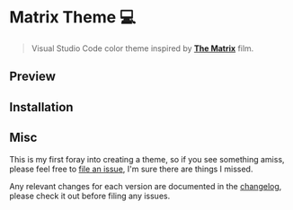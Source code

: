 # Matrix Theme :computer:

> Visual Studio Code color theme inspired by [**The Matrix**](https://en.wikipedia.org/wiki/The_Matrix) film.

## Preview

## Installation

## Misc

This is my first foray into creating a theme, so if you see something amiss, please feel free to [file an issue](https://github.com/UstymUkhman/matrix-theme/issues), I'm sure there are things I missed.

Any relevant changes for each version are documented in the [changelog](https://github.com/UstymUkhman/matrix-theme/blob/master/CHANGELOG.md), please check it out before filing any issues.
